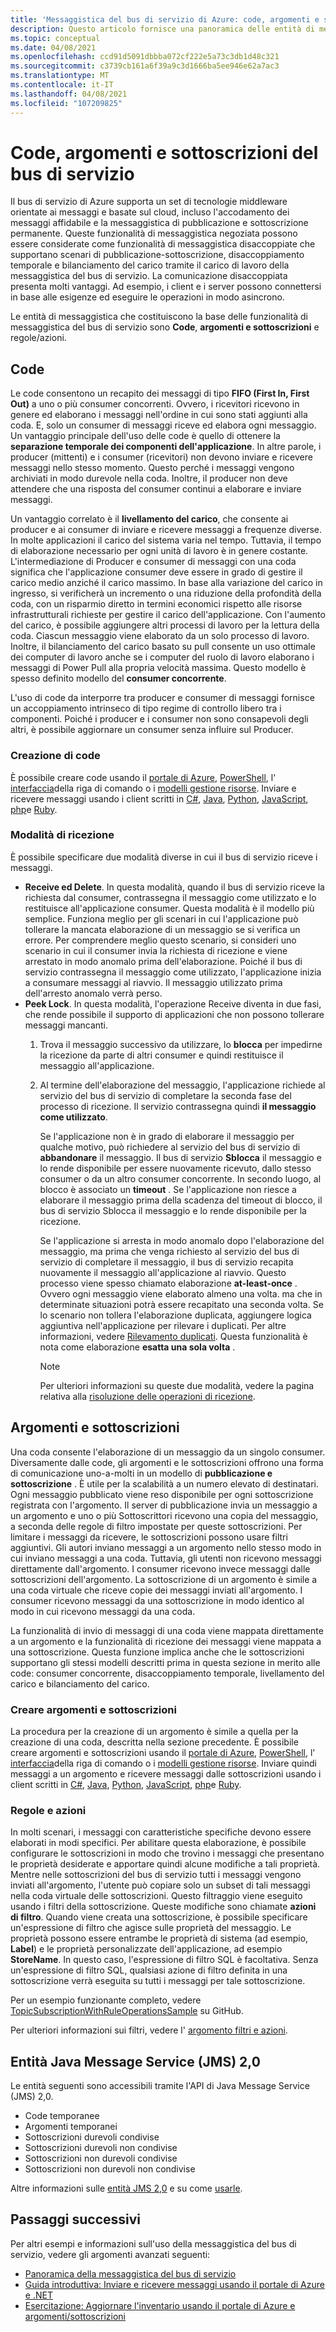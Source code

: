 ```yaml
---
title: 'Messaggistica del bus di servizio di Azure: code, argomenti e sottoscrizioni'
description: Questo articolo fornisce una panoramica delle entità di messaggistica del bus di servizio di Azure (code, argomenti e sottoscrizioni).
ms.topic: conceptual
ms.date: 04/08/2021
ms.openlocfilehash: ccd91d5091dbbba072cf222e5a73c3db1d48c321
ms.sourcegitcommit: c3739cb161a6f39a9c3d1666ba5ee946e62a7ac3
ms.translationtype: MT
ms.contentlocale: it-IT
ms.lasthandoff: 04/08/2021
ms.locfileid: "107209825"
---
```

# <a name="service-bus-queues-topics-and-subscriptions"></a>Code, argomenti e sottoscrizioni del bus di servizio
Il bus di servizio di Azure supporta un set di tecnologie middleware orientate ai messaggi e basate sul cloud, incluso l'accodamento dei messaggi affidabile e la messaggistica di pubblicazione e sottoscrizione permanente. Queste funzionalità di messaggistica negoziata possono essere considerate come funzionalità di messaggistica disaccoppiate che supportano scenari di pubblicazione-sottoscrizione, disaccoppiamento temporale e bilanciamento del carico tramite il carico di lavoro della messaggistica del bus di servizio. La comunicazione disaccoppiata presenta molti vantaggi. Ad esempio, i client e i server possono connettersi in base alle esigenze ed eseguire le operazioni in modo asincrono.

Le entità di messaggistica che costituiscono la base delle funzionalità di messaggistica del bus di servizio sono **Code**, **argomenti e sottoscrizioni** e regole/azioni.

## <a name="queues"></a>Code
Le code consentono un recapito dei messaggi di tipo **FIFO (First In, First Out)** a uno o più consumer concorrenti. Ovvero, i ricevitori ricevono in genere ed elaborano i messaggi nell'ordine in cui sono stati aggiunti alla coda. E, solo un consumer di messaggi riceve ed elabora ogni messaggio. Un vantaggio principale dell'uso delle code è quello di ottenere la **separazione temporale dei componenti dell'applicazione**. In altre parole, i producer (mittenti) e i consumer (ricevitori) non devono inviare e ricevere messaggi nello stesso momento. Questo perché i messaggi vengono archiviati in modo durevole nella coda. Inoltre, il producer non deve attendere che una risposta del consumer continui a elaborare e inviare messaggi.

Un vantaggio correlato è il **livellamento del carico**, che consente ai producer e ai consumer di inviare e ricevere messaggi a frequenze diverse. In molte applicazioni il carico del sistema varia nel tempo. Tuttavia, il tempo di elaborazione necessario per ogni unità di lavoro è in genere costante. L'intermediazione di Producer e consumer di messaggi con una coda significa che l'applicazione consumer deve essere in grado di gestire il carico medio anziché il carico massimo. In base alla variazione del carico in ingresso, si verificherà un incremento o una riduzione della profondità della coda, con un risparmio diretto in termini economici rispetto alle risorse infrastrutturali richieste per gestire il carico dell'applicazione. Con l'aumento del carico, è possibile aggiungere altri processi di lavoro per la lettura della coda. Ciascun messaggio viene elaborato da un solo processo di lavoro. Inoltre, il bilanciamento del carico basato su pull consente un uso ottimale dei computer di lavoro anche se i computer del ruolo di lavoro elaborano i messaggi di Power Pull alla propria velocità massima. Questo modello è spesso definito modello del **consumer concorrente**.

L'uso di code da interporre tra producer e consumer di messaggi fornisce un accoppiamento intrinseco di tipo regime di controllo libero tra i componenti. Poiché i producer e i consumer non sono consapevoli degli altri, è possibile aggiornare un consumer senza influire sul Producer.

### <a name="create-queues"></a>Creazione di code
È possibile creare code usando il [portale di Azure](service-bus-quickstart-portal.md), [PowerShell](service-bus-quickstart-powershell.md), l' [interfaccia](service-bus-quickstart-cli.md)della riga di comando o i [modelli gestione risorse](service-bus-resource-manager-namespace-queue.md). Inviare e ricevere messaggi usando i client scritti in [C#](service-bus-dotnet-get-started-with-queues.md), [Java](service-bus-java-how-to-use-queues.md), [Python](service-bus-python-how-to-use-queues.md), [JavaScript](service-bus-nodejs-how-to-use-queues.md), [php](service-bus-php-how-to-use-queues.md)e [Ruby](service-bus-ruby-how-to-use-queues.md). 

### <a name="receive-modes"></a>Modalità di ricezione
È possibile specificare due modalità diverse in cui il bus di servizio riceve i messaggi.

- **Receive ed Delete**. In questa modalità, quando il bus di servizio riceve la richiesta dal consumer, contrassegna il messaggio come utilizzato e lo restituisce all'applicazione consumer. Questa modalità è il modello più semplice. Funziona meglio per gli scenari in cui l'applicazione può tollerare la mancata elaborazione di un messaggio se si verifica un errore. Per comprendere meglio questo scenario, si consideri uno scenario in cui il consumer invia la richiesta di ricezione e viene arrestato in modo anomalo prima dell'elaborazione. Poiché il bus di servizio contrassegna il messaggio come utilizzato, l'applicazione inizia a consumare messaggi al riavvio. Il messaggio utilizzato prima dell'arresto anomalo verrà perso.
- **Peek Lock**. In questa modalità, l'operazione Receive diventa in due fasi, che rende possibile il supporto di applicazioni che non possono tollerare messaggi mancanti. 
    1. Trova il messaggio successivo da utilizzare, lo **blocca** per impedirne la ricezione da parte di altri consumer e quindi restituisce il messaggio all'applicazione. 
    1. Al termine dell'elaborazione del messaggio, l'applicazione richiede al servizio del bus di servizio di completare la seconda fase del processo di ricezione. Il servizio contrassegna quindi **il messaggio come utilizzato**. 

        Se l'applicazione non è in grado di elaborare il messaggio per qualche motivo, può richiedere al servizio del bus di servizio di **abbandonare** il messaggio. Il bus di servizio **Sblocca** il messaggio e lo rende disponibile per essere nuovamente ricevuto, dallo stesso consumer o da un altro consumer concorrente. In secondo luogo, al blocco è associato un **timeout** . Se l'applicazione non riesce a elaborare il messaggio prima della scadenza del timeout di blocco, il bus di servizio Sblocca il messaggio e lo rende disponibile per la ricezione.

        Se l'applicazione si arresta in modo anomalo dopo l'elaborazione del messaggio, ma prima che venga richiesto al servizio del bus di servizio di completare il messaggio, il bus di servizio recapita nuovamente il messaggio all'applicazione al riavvio. Questo processo viene spesso chiamato elaborazione **at-least-once** . Ovvero ogni messaggio viene elaborato almeno una volta. ma che in determinate situazioni potrà essere recapitato una seconda volta. Se lo scenario non tollera l'elaborazione duplicata, aggiungere logica aggiuntiva nell'applicazione per rilevare i duplicati. Per altre informazioni, vedere [Rilevamento duplicati](duplicate-detection.md). Questa funzionalità è nota come elaborazione **esatta una sola volta** .

        > [!NOTE]
        > Per ulteriori informazioni su queste due modalità, vedere la pagina relativa alla [risoluzione delle operazioni di ricezione](message-transfers-locks-settlement.md#settling-receive-operations).

## <a name="topics-and-subscriptions"></a>Argomenti e sottoscrizioni
Una coda consente l'elaborazione di un messaggio da un singolo consumer. Diversamente dalle code, gli argomenti e le sottoscrizioni offrono una forma di comunicazione uno-a-molti in un modello di **pubblicazione e sottoscrizione** . È utile per la scalabilità a un numero elevato di destinatari. Ogni messaggio pubblicato viene reso disponibile per ogni sottoscrizione registrata con l'argomento. Il server di pubblicazione invia un messaggio a un argomento e uno o più Sottoscrittori ricevono una copia del messaggio, a seconda delle regole di filtro impostate per queste sottoscrizioni. Per limitare i messaggi da ricevere, le sottoscrizioni possono usare filtri aggiuntivi. Gli autori inviano messaggi a un argomento nello stesso modo in cui inviano messaggi a una coda. Tuttavia, gli utenti non ricevono messaggi direttamente dall'argomento. I consumer ricevono invece messaggi dalle sottoscrizioni dell'argomento. La sottoscrizione di un argomento è simile a una coda virtuale che riceve copie dei messaggi inviati all'argomento. I consumer ricevono messaggi da una sottoscrizione in modo identico al modo in cui ricevono messaggi da una coda.

La funzionalità di invio di messaggi di una coda viene mappata direttamente a un argomento e la funzionalità di ricezione dei messaggi viene mappata a una sottoscrizione. Questa funzione implica anche che le sottoscrizioni supportano gli stessi modelli descritti prima in questa sezione in merito alle code: consumer concorrente, disaccoppiamento temporale, livellamento del carico e bilanciamento del carico.

### <a name="create-topics-and-subscriptions"></a>Creare argomenti e sottoscrizioni
La procedura per la creazione di un argomento è simile a quella per la creazione di una coda, descritta nella sezione precedente. È possibile creare argomenti e sottoscrizioni usando il [portale di Azure](service-bus-quickstart-topics-subscriptions-portal.md), [PowerShell](service-bus-quickstart-powershell.md), l' [interfaccia](service-bus-tutorial-topics-subscriptions-cli.md)della riga di comando o i [modelli gestione risorse](service-bus-resource-manager-namespace-topic.md). Inviare quindi messaggi a un argomento e ricevere messaggi dalle sottoscrizioni usando i client scritti in [C#](service-bus-dotnet-how-to-use-topics-subscriptions.md), [Java](service-bus-java-how-to-use-topics-subscriptions.md), [Python](service-bus-python-how-to-use-topics-subscriptions.md), [JavaScript](service-bus-nodejs-how-to-use-topics-subscriptions.md), [php](service-bus-php-how-to-use-topics-subscriptions.md)e [Ruby](service-bus-ruby-how-to-use-topics-subscriptions.md). 

### <a name="rules-and-actions"></a>Regole e azioni
In molti scenari, i messaggi con caratteristiche specifiche devono essere elaborati in modi specifici. Per abilitare questa elaborazione, è possibile configurare le sottoscrizioni in modo che trovino i messaggi che presentano le proprietà desiderate e apportare quindi alcune modifiche a tali proprietà. Mentre nelle sottoscrizioni del bus di servizio tutti i messaggi vengono inviati all'argomento, l'utente può copiare solo un subset di tali messaggi nella coda virtuale delle sottoscrizioni. Questo filtraggio viene eseguito usando i filtri della sottoscrizione. Queste modifiche sono chiamate **azioni di filtro**. Quando viene creata una sottoscrizione, è possibile specificare un'espressione di filtro che agisce sulle proprietà del messaggio. Le proprietà possono essere entrambe le proprietà di sistema (ad esempio, **Label**) e le proprietà personalizzate dell'applicazione, ad esempio **StoreName**. In questo caso, l'espressione di filtro SQL è facoltativa. Senza un'espressione di filtro SQL, qualsiasi azione di filtro definita in una sottoscrizione verrà eseguita su tutti i messaggi per tale sottoscrizione.

Per un esempio funzionante completo, vedere [TopicSubscriptionWithRuleOperationsSample](https://github.com/Azure/azure-service-bus/tree/master/samples/DotNet/GettingStarted/Microsoft.Azure.ServiceBus/TopicSubscriptionWithRuleOperationsSample) su GitHub.

Per ulteriori informazioni sui filtri, vedere l' [argomento filtri e azioni](topic-filters.md).

## <a name="java-message-service-jms-20-entities"></a>Entità Java Message Service (JMS) 2,0
Le entità seguenti sono accessibili tramite l'API di Java Message Service (JMS) 2,0.

  * Code temporanee
  * Argomenti temporanei
  * Sottoscrizioni durevoli condivise
  * Sottoscrizioni durevoli non condivise
  * Sottoscrizioni non durevoli condivise
  * Sottoscrizioni non durevoli non condivise

Altre informazioni sulle [entità JMS 2,0](java-message-service-20-entities.md) e su come [usarle](how-to-use-java-message-service-20.md).

## <a name="next-steps"></a>Passaggi successivi

Per altri esempi e informazioni sull'uso della messaggistica del bus di servizio, vedere gli argomenti avanzati seguenti:

* [Panoramica della messaggistica del bus di servizio](service-bus-messaging-overview.md)
* [Guida introduttiva: Inviare e ricevere messaggi usando il portale di Azure e .NET](service-bus-quickstart-portal.md)
* [Esercitazione: Aggiornare l'inventario usando il portale di Azure e argomenti/sottoscrizioni](service-bus-tutorial-topics-subscriptions-portal.md)


